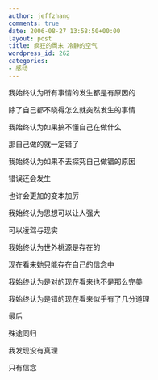 ```yaml
---
author: jeffzhang
comments: true
date: 2006-08-27 13:58:50+00:00
layout: post
title: 疯狂的周末 冷静的空气
wordpress_id: 262
categories:
- 感动
---
```


我始终认为所有事情的发生都是有原因的

除了自己都不晓得怎么就突然发生的事情

我始终认为如果搞不懂自己在做什么

那自己做的就一定错了

我始终认为如果不去探究自己做错的原因

错误还会发生

也许会更加的变本加厉

我始终认为思想可以让人强大

可以凌驾与现实

我始终认为世外桃源是存在的

现在看来她只能存在自己的信念中

我始终认为是对的现在看来也不是那么完美

我始终认为是错的现在看来似乎有了几分道理

最后

殊途同归

我发现没有真理

只有信念

